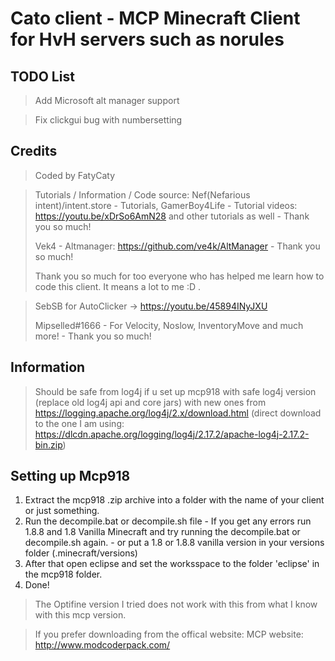 # Cato client - MCP Minecraft Client for HvH servers such as norules
## TODO List
> Add Microsoft alt manager support

> Fix clickgui bug with numbersetting
## Credits
> Coded by FatyCaty

> Tutorials / Information / Code source:  Nef(Nefarious intent)/intent.store - Tutorials, GamerBoy4Life - Tutorial videos: https://youtu.be/xDrSo6AmN28 and other tutorials as well - Thank you so much! 
>
>Vek4 - Altmanager: https://github.com/ve4k/AltManager - Thank you so much!
>
> Thank you so much for too everyone who has helped me learn how to code this client. It means a lot to me :D .


> SebSB for AutoClicker -> https://youtu.be/45894INyJXU 
>
> Mipselled#1666 - For Velocity, Noslow, InventoryMove and much more! - Thank you so much!
## Information
> Should be safe from log4j if u set up mcp918 with safe log4j version (replace old log4j api and core jars) with new ones from https://logging.apache.org/log4j/2.x/download.html (direct download to the one I am using: https://dlcdn.apache.org/logging/log4j/2.17.2/apache-log4j-2.17.2-bin.zip)

## Setting up Mcp918
1. Extract the mcp918 .zip archive into a folder with the name of your client or just something.
2. Run the decompile.bat or decompile.sh file - If you get any errors run 1.8.8 and 1.8 Vanilla Minecraft and try running the decompile.bat or decompile.sh again. - or put a 1.8 or 1.8.8 vanilla version in your versions folder (.minecraft/versions)
3. After that open eclipse and set the worksspace to the folder 'eclipse' in the mcp918 folder.
4. Done!

> The Optifine version I tried does not work with this from what I know with this mcp version.

> If you prefer downloading from the offical website: MCP website: http://www.modcoderpack.com/
